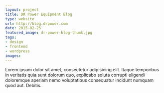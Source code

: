 ```yaml
---
layout: project
title: DR Power Equipment Blog
type: website
url: http://blog.drpower.com
date: 2015-02-25
featured_image: dr-power-blog-thumb.jpg
tags:
- design
- frontend
- wordpress
images:
---
```


Lorem ipsum dolor sit amet, consectetur adipisicing elit. Itaque temporibus in veritatis quia sunt dolorum quo, explicabo soluta corrupti eligendi doloremque aperiam nemo voluptatibus consequatur incidunt numquam quod aut. Debitis.